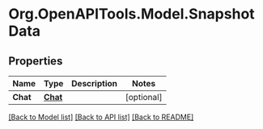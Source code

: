 # Org.OpenAPITools.Model.SnapshotData

## Properties

Name | Type | Description | Notes
------------ | ------------- | ------------- | -------------
**Chat** | [**Chat**](Chat.md) |  | [optional] 

[[Back to Model list]](../../README.md#documentation-for-models) [[Back to API list]](../../README.md#documentation-for-api-endpoints) [[Back to README]](../../README.md)

